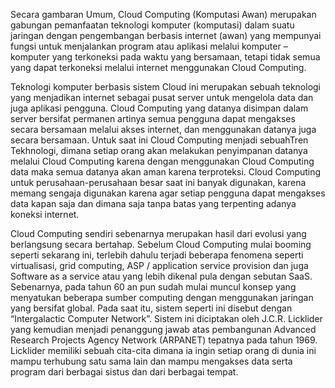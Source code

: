 
Secara gambaran Umum, Cloud Computing (Komputasi Awan) merupakan gabungan pemanfaatan teknologi komputer (komputasi) dalam suatu jaringan dengan pengembangan berbasis internet (awan) yang mempunyai fungsi untuk menjalankan program atau aplikasi melalui komputer – komputer yang terkoneksi pada waktu yang bersamaan, tetapi tidak semua yang dapat  terkoneksi melalui internet menggunakan Cloud Computing.

Teknologi komputer berbasis sistem Cloud ini merupakan sebuah teknologi yang menjadikan internet sebagai pusat server untuk mengelola data dan juga aplikasi pengguna. Cloud Computing yang datanya disimpan dalam server bersifat permanen artinya semua pengguna dapat mengakses secara bersamaan melalui akses internet, dan menggunakan datanya juga secara bersamaan. Untuk saat ini Cloud Computing menjadi sebuahTren Tekhnologi, dimana setiap orang akan melakukan penyimpanan datanya melalui Cloud Computing karena dengan menggunakan Cloud Computing data maka semua datanya akan aman karena terproteksi. Cloud Computing untuk perusahaan-perusahaan besar saat ini banyak digunakan, karena memang sengaja digunakan karena agar setiap pengguna dapat mengakses data kapan saja dan dimana saja tanpa batas yang terpenting adanya koneksi internet.

Cloud Computing sendiri sebenarnya merupakan hasil dari evolusi yang berlangsung secara bertahap. Sebelum Cloud Computing mulai booming seperti sekarang ini, terlebih dahulu terjadi beberapa fenomena seperti virtualisasi, grid computing, ASP / application service provision dan juga Software as a service atau yang lebih dikenal pula dengan sebutan SaaS. Sebenarnya, pada tahun 60 an pun sudah mulai muncul konsep yang menyatukan beberapa sumber computing dengan menggunakan jaringan yang bersifat global. Pada saat itu, sistem seperti ini disebut dengan “Intergalactic Computer Network”. Sistem ini diciptakan oleh J.C.R. Licklider yang kemudian menjadi penanggung jawab atas pembangunan Advanced Research Projects Agency Network (ARPANET) tepatnya pada tahun 1969. Licklider memiliki sebuah cita-cita dimana ia ingin setiap orang di dunia ini mampu terhubung satu sama lain dan mampu mengakses data serta program dari berbagai sistus dan dari berbagai tempat.
